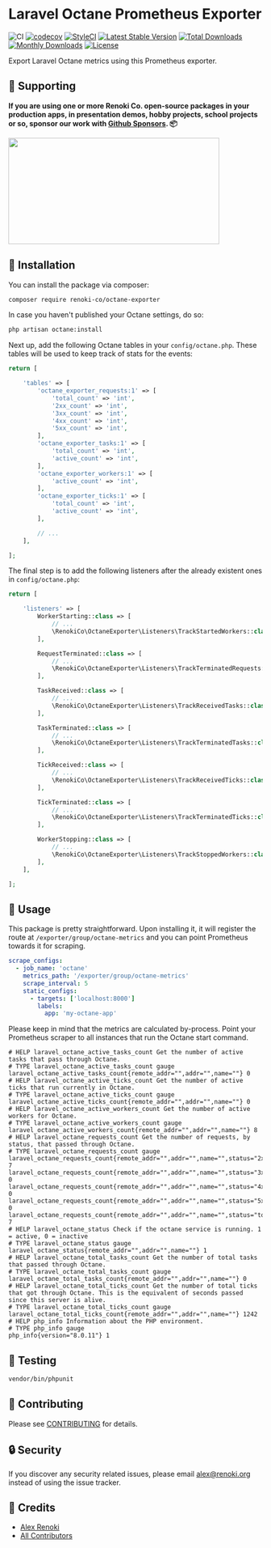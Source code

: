 Laravel Octane Prometheus Exporter
==================================

![CI](https://github.com/renoki-co/octane-exporter/workflows/CI/badge.svg?branch=master)
[![codecov](https://codecov.io/gh/renoki-co/octane-exporter/branch/master/graph/badge.svg)](https://codecov.io/gh/renoki-co/octane-exporter/branch/master)
[![StyleCI](https://github.styleci.io/repos/410801641/shield?branch=master)](https://github.styleci.io/repos/410801641)
[![Latest Stable Version](https://poser.pugx.org/renoki-co/octane-exporter/v/stable)](https://packagist.org/packages/renoki-co/octane-exporter)
[![Total Downloads](https://poser.pugx.org/renoki-co/octane-exporter/downloads)](https://packagist.org/packages/renoki-co/octane-exporter)
[![Monthly Downloads](https://poser.pugx.org/renoki-co/octane-exporter/d/monthly)](https://packagist.org/packages/renoki-co/octane-exporter)
[![License](https://poser.pugx.org/renoki-co/octane-exporter/license)](https://packagist.org/packages/renoki-co/octane-exporter)

Export Laravel Octane metrics using this Prometheus exporter.

## 🤝 Supporting

**If you are using one or more Renoki Co. open-source packages in your production apps, in presentation demos, hobby projects, school projects or so, sponsor our work with [Github Sponsors](https://github.com/sponsors/rennokki). 📦**

[<img src="https://github-content.s3.fr-par.scw.cloud/static/30.jpg" height="210" width="418" />](https://github-content.renoki.org/github-repo/30)

## 🚀 Installation

You can install the package via composer:

```bash
composer require renoki-co/octane-exporter
```

In case you haven't published your Octane settings, do so:

```bash
php artisan octane:install
```

Next up, add the following Octane tables in your `config/octane.php`. These tables will be used to keep track of stats for the events:

```php
return [

    'tables' => [
        'octane_exporter_requests:1' => [
            'total_count' => 'int',
            '2xx_count' => 'int',
            '3xx_count' => 'int',
            '4xx_count' => 'int',
            '5xx_count' => 'int',
        ],
        'octane_exporter_tasks:1' => [
            'total_count' => 'int',
            'active_count' => 'int',
        ],
        'octane_exporter_workers:1' => [
            'active_count' => 'int',
        ],
        'octane_exporter_ticks:1' => [
            'total_count' => 'int',
            'active_count' => 'int',
        ],

        // ...
    ],

];
```

The final step is to add the following listeners after the already existent ones in `config/octane.php`:

```php
return [

    'listeners' => [
        WorkerStarting::class => [
            // ...
            \RenokiCo\OctaneExporter\Listeners\TrackStartedWorkers::class,
        ],

        RequestTerminated::class => [
            // ...
            \RenokiCo\OctaneExporter\Listeners\TrackTerminatedRequests::class,
        ],

        TaskReceived::class => [
            // ...
            \RenokiCo\OctaneExporter\Listeners\TrackReceivedTasks::class,
        ],

        TaskTerminated::class => [
            // ...
            \RenokiCo\OctaneExporter\Listeners\TrackTerminatedTasks::class,
        ],

        TickReceived::class => [
            // ...
            \RenokiCo\OctaneExporter\Listeners\TrackReceivedTicks::class,
        ],

        TickTerminated::class => [
            // ...
            \RenokiCo\OctaneExporter\Listeners\TrackTerminatedTicks::class,
        ],

        WorkerStopping::class => [
            // ...
            \RenokiCo\OctaneExporter\Listeners\TrackStoppedWorkers::class,
        ],
    ],

];
```

## 🙌 Usage

This package is pretty straightforward. Upon installing it, it will register the route at `/exporter/group/octane-metrics` and you can point Prometheus towards it for scraping.

```yaml
scrape_configs:
  - job_name: 'octane'
    metrics_path: '/exporter/group/octane-metrics'
    scrape_interval: 5
    static_configs:
      - targets: ['localhost:8000']
        labels:
          app: 'my-octane-app'
```

Please keep in mind that the metrics are calculated by-process. Point your Prometheus scraper to all instances that run the Octane start command.

```
# HELP laravel_octane_active_tasks_count Get the number of active tasks that pass through Octane.
# TYPE laravel_octane_active_tasks_count gauge
laravel_octane_active_tasks_count{remote_addr="",addr="",name=""} 0
# HELP laravel_octane_active_ticks_count Get the number of active ticks that run currently in Octane.
# TYPE laravel_octane_active_ticks_count gauge
laravel_octane_active_ticks_count{remote_addr="",addr="",name=""} 0
# HELP laravel_octane_active_workers_count Get the number of active workers for Octane.
# TYPE laravel_octane_active_workers_count gauge
laravel_octane_active_workers_count{remote_addr="",addr="",name=""} 8
# HELP laravel_octane_requests_count Get the number of requests, by status, that passed through Octane.
# TYPE laravel_octane_requests_count gauge
laravel_octane_requests_count{remote_addr="",addr="",name="",status="2xx_count"} 7
laravel_octane_requests_count{remote_addr="",addr="",name="",status="3xx_count"} 0
laravel_octane_requests_count{remote_addr="",addr="",name="",status="4xx_count"} 0
laravel_octane_requests_count{remote_addr="",addr="",name="",status="5xx_count"} 0
laravel_octane_requests_count{remote_addr="",addr="",name="",status="total_count"} 7
# HELP laravel_octane_status Check if the octane service is running. 1 = active, 0 = inactive
# TYPE laravel_octane_status gauge
laravel_octane_status{remote_addr="",addr="",name=""} 1
# HELP laravel_octane_total_tasks_count Get the number of total tasks that passed through Octane.
# TYPE laravel_octane_total_tasks_count gauge
laravel_octane_total_tasks_count{remote_addr="",addr="",name=""} 0
# HELP laravel_octane_total_ticks_count Get the number of total ticks that got through Octane. This is the equivalent of seconds passed since this server is alive.
# TYPE laravel_octane_total_ticks_count gauge
laravel_octane_total_ticks_count{remote_addr="",addr="",name=""} 1242
# HELP php_info Information about the PHP environment.
# TYPE php_info gauge
php_info{version="8.0.11"} 1
```

## 🐛 Testing

``` bash
vendor/bin/phpunit
```

## 🤝 Contributing

Please see [CONTRIBUTING](CONTRIBUTING.md) for details.

## 🔒  Security

If you discover any security related issues, please email alex@renoki.org instead of using the issue tracker.

## 🎉 Credits

- [Alex Renoki](https://github.com/rennokki)
- [All Contributors](../../contributors)
